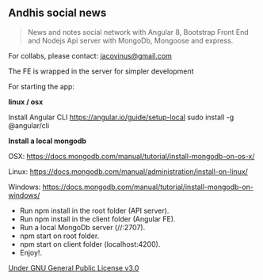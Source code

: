 
## **Andhis social news**


> News and notes social network with Angular 8, Bootstrap Front End and
> Nodejs Api server with MongoDb, Mongoose and express.

For collabs, please contact: jacovinus@gmail.com

The FE is wrapped in the server for simpler development

For starting the app:

**linux / osx**

Install Angular CLI
https://angular.io/guide/setup-local
sudo install -g @angular/cli

**Install a local mongodb**

OSX:
https://docs.mongodb.com/manual/tutorial/install-mongodb-on-os-x/

Linux:
https://docs.mongodb.com/manual/administration/install-on-linux/

Windows:
https://docs.mongodb.com/manual/tutorial/install-mongodb-on-windows/

  - Run npm install in the root folder (API server).
  - Run npm install in the client folder (Angular FE).
  - Run a local MongoDb server (//:2707).
  - npm start on root folder.
  - npm start on client folder (localhost:4200).
 -  Enjoy!. 
 
[Under GNU General Public License v3.0](https://github.com/jacovinus/andhis-social/blob/master/LICENSE)
